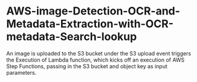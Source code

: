 # AWS-image-Detection-OCR-and-Metadata-Extraction-with-OCR-metadata-Search-lookup
An image is uploaded to the S3 bucket under the S3 upload event triggers the Execution of Lambda function, which kicks off an execution of AWS Step Functions, passing in the S3 bucket and object key as input parameters.
